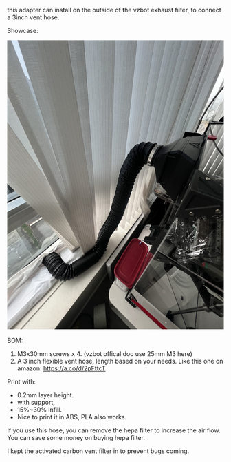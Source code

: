 this adapter can install on the outside of the vzbot exhaust filter, to connect a 3inch vent hose.

Showcase:

![image](images/IMG_5074.jpg)

BOM:

1. M3x30mm screws x 4. (vzbot offical doc use 25mm M3 here)
2. A 3 inch flexible vent hose, length based on your needs. Like this one on amazon: https://a.co/d/2pFttcT

Print with:
* 0.2mm layer height. 
* with support, 
* 15%~30% infill.
* Nice to print it in ABS, PLA also works.

If you use this hose, you can remove the hepa filter to increase the air flow. You can save some money on buying hepa filter.  

I kept the activated carbon vent filter in to prevent bugs coming.

